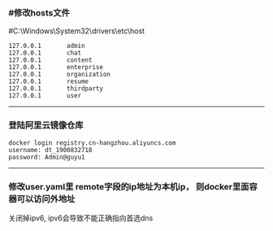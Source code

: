 

### #修改hosts文件
#C:\Windows\System32\drivers\etc\host

```
127.0.0.1       admin
127.0.0.1       chat
127.0.0.1       content
127.0.0.1       enterprise
127.0.0.1       organization
127.0.0.1       resume
127.0.0.1       thirdparty
127.0.0.1       user
```

-------------------

### 登陆阿里云镜像仓库
```shell
docker login registry.cn-hangzhou.aliyuncs.com
username: dt_1900832718
password: Admin@guyu1
```

-------------------

### 修改user.yaml里 remote字段的ip地址为本机ip， 则docker里面容器可以访问外地址

关闭掉ipv6, ipv6会导致不能正确指向首选dns